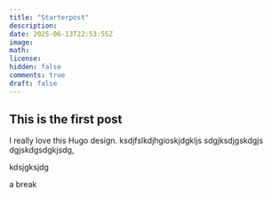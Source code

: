 ```yaml
---
title: "Starterpost"
description: 
date: 2025-06-13T22:53:55Z
image: 
math: 
license: 
hidden: false
comments: true
draft: false
---
```




## This is the first post

I really love this Hugo design. ksdjfslkdjhgioskjdgkljs
sdgjksdjgskdgjs
dgjskdgsdgkjsdg,

kdsjgksjdg


a break


